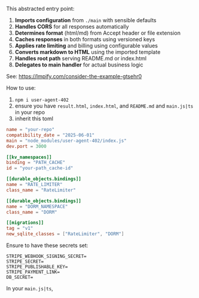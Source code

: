 This abstracted entry point:

1. **Imports configuration** from `./main` with sensible defaults
2. **Handles CORS** for all responses automatically
3. **Determines format** (html/md) from Accept header or file extension
4. **Caches responses** in both formats using versioned keys
5. **Applies rate limiting** and billing using configurable values
6. **Converts markdown to HTML** using the imported template
7. **Handles root path** serving README.md or index.html
8. **Delegates to main handler** for actual business logic

See: https://lmpify.com/consider-the-example-gtsehr0

How to use:

1. `npm i user-agent-402`
2. ensure you have `result.html`, `index.html`, and `README.md` and `main.js|ts` in your repo
3. inherit this toml

```toml
name = "your-repo"
compatibility_date = "2025-06-01"
main = "node_modules/user-agent-402/index.js"
dev.port = 3000

[[kv_namespaces]]
binding = "PATH_CACHE"
id = "your-path_cache-id"

[[durable_objects.bindings]]
name = "RATE_LIMITER"
class_name = "RateLimiter"

[[durable_objects.bindings]]
name = "DORM_NAMESPACE"
class_name = "DORM"

[[migrations]]
tag = "v1"
new_sqlite_classes = ["RateLimiter", "DORM"]
```

Ensure to have these secrets set:

```
STRIPE_WEBHOOK_SIGNING_SECRET=
STRIPE_SECRET=
STRIPE_PUBLISHABLE_KEY=
STRIPE_PAYMENT_LINK=
DB_SECRET=
```

In your `main.js|ts`,
